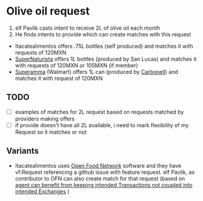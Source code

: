 # Olive oil request

1. elf Pavlik casts intent to receive 2L of olive oil each month
2. He finds intents to provide which can create matches with this request
 * Itacatealimentos offers .75L bottles (self produced) and matches it with requests of 120MXN
 * [SuperNaturista](supernaturista.com) offers 1L bottles (produced by San Lucas) and matches it with requests of 120MXN or 105MXN (if member)
 * [Superamma]() (Walmart) offers 1L can (produced by [Carbonell](http://carbonell-oliveoil.com/)) and matches it with request of 120MXN


## TODO

* [ ] examples of matches for 2L request based on requests matched by providers making offers
* [ ] if provide doesn't have all 2L available, i need to mark flexibility of my Request so it matches or not

## Variants

* Itacatealimentos uses [Open Food Network](http://openfoodnetwork.org/) software and they have vf:Request referencing a github issue with feature request. elf Pavlik, as contributor to OFN can also create match for that request (based on [agent can benefit from keeping intended Transactions not coupled into intended Exchanges](https://github.com/valueflows/intent/issues/5) )
